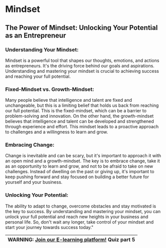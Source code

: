 # Mindset

## The Power of Mindset: Unlocking Your Potential as an Entrepreneur

### Understanding Your Mindset:
Mindset is a powerful tool that shapes our thoughts, emotions, and actions as entrepreneurs. It's the driving force behind our goals and aspirations. Understanding and mastering your mindset is crucial to achieving success and reaching your full potential.
### Fixed-Mindset vs. Growth-Mindset:
Many people believe that intelligence and talent are fixed and unchangeable, but this is a limiting belief that holds us back from reaching our full potential. This is the fixed-mindset, which can be a barrier to problem-solving and innovation. On the other hand, the growth-mindset believes that intelligence and talent can be developed and strengthened through experience and effort. This mindset leads to a proactive approach to challenges and a willingness to learn and grow.
### Embracing Change:
Change is inevitable and can be scary, but it's important to approach it with an open mind and a growth-mindset. The key is to embrace change, take it as an opportunity to learn and grow, and not to be afraid to take on new challenges. Instead of dwelling on the past or giving up, it's important to keep pushing forward and stay focused on building a better future for yourself and your business.

### Unlocking Your Potential:
The ability to adapt to change, overcome obstacles and stay motivated is the key to success. By understanding and mastering your mindset, you can unlock your full potential and reach new heights in your business and personal life. So, don't wait any longer, take control of your mindset and start your journey towards success today."

| WARNING: <a href="http://localhost:8080" target="_blank">Join our E-learning platform!</a> Quiz part 5 |
| --- |